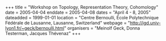 +++
title = "Workshop on Topology, Representation Theory, Cohomology"
date = 2005-04-04
enddate = 2005-04-08
dates = "April 4 - 8, 2005"
dateadded = 1999-01-01
location = "Centre Bernoulli, École Polytechnique Fédérale de Lausanne, Lausanne, Switzerland"
webpage = "http://igd.univ-lyon1.fr/~geck/bernoulli.html"
organisers = "Meinolf Geck, Donna Testerman, Jacques Thévenaz"
+++
